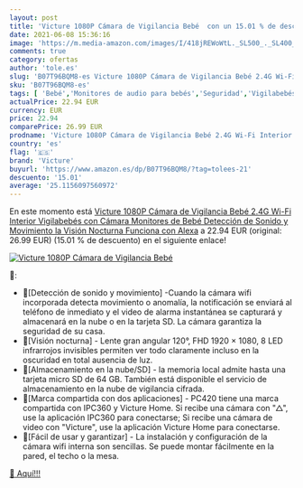 ```yaml
---
layout: post
title: 'Victure 1080P Cámara de Vigilancia Bebé  con un 15.01 % de descuento'
date: 2021-06-08 15:36:16
image: 'https://m.media-amazon.com/images/I/418jREWoWtL._SL500_._SL400_.jpg'
comments: true
category: ofertas
author: 'tole.es'
slug: 'B07T96BQM8-es Victure 1080P Cámara de Vigilancia Bebé 2.4G Wi-Fi...'
sku: 'B07T96BQM8-es'
tags: [ 'Bebé','Monitores de audio para bebés','Seguridad','Vigilabebés','alexa','victure', ]
actualPrice: 22.94 EUR
currency: EUR
price: 22.94
comparePrice: 26.99 EUR
prodname: 'Victure 1080P Cámara de Vigilancia Bebé 2.4G Wi-Fi Interior Vigilabebés con Cámara Monitores de Bebé Detección de Sonido y Movimiento la Visión Nocturna Funciona con Alexa'
country: 'es'
flag: '🇪🇸'
brand: 'Victure'
buyurl: 'https://www.amazon.es/dp/B07T96BQM8/?tag=tolees-21'
descuento: '15.01'
average: '25.1156097560972'
---
```


En este momento está [Victure 1080P Cámara de Vigilancia Bebé 2.4G Wi-Fi Interior Vigilabebés con Cámara Monitores de Bebé Detección de Sonido y Movimiento la Visión Nocturna Funciona con Alexa](https://www.amazon.es/dp/B07T96BQM8/?tag=tolees-21) a 22.94 EUR (original: 26.99 EUR) (15.01 %  de descuento) en el siguiente enlace!

[![Victure 1080P Cámara de Vigilancia Bebé ](https://m.media-amazon.com/images/I/418jREWoWtL._SL500_._SL400_.jpg)](https://www.amazon.es/dp/B07T96BQM8/?tag=tolees-21)

🔎:

- 🧡[Detección de sonido y movimiento] -Cuando la cámara wifi incorporada detecta movimiento o anomalía, la notificación se enviará al teléfono de inmediato y el video de alarma instantánea se capturará y almacenará en la nube o en la tarjeta SD. La cámara garantiza la seguridad de su casa.
- 💚[Visión nocturna] - Lente gran angular 120°, FHD 1920 × 1080, 8 LED infrarrojos invisibles permiten ver todo claramente incluso en la oscuridad en total ausencia de luz.
- 💙[Almacenamiento en la nube/SD] - la memoria local admite hasta una tarjeta micro SD de 64 GB. También está disponible el servicio de almacenamiento en la nube de vigilancia cifrada.
- 💛[Marca compartida con dos aplicaciones] - PC420 tiene una marca compartida con IPC360 y Victure Home. Si recibe una cámara con "△", use la aplicación IPC360 para conectarse; Si recibe una cámara de video con "Victure", use la aplicación Victure Home para conectarse.
- 💜[Fácil de usar y garantizar] - La instalación y configuración de la cámara wifi interna son sencillas. Se puede montar fácilmente en la pared, el techo o la mesa.

[🛒 Aquí!!!](https://www.amazon.es/dp/B07T96BQM8/?tag=tolees-21)
